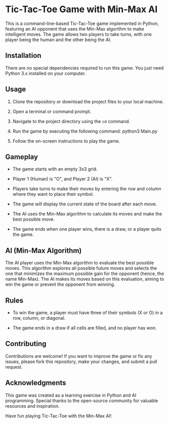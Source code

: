 # Tic-Tac-Toe Game with Min-Max AI

This is a command-line-based Tic-Tac-Toe game implemented in Python, featuring an AI opponent that uses the Min-Max algorithm to make intelligent moves. The game allows two players to take turns, with one player being the human and the other being the AI.

## Installation

There are no special dependencies required to run this game. You just need Python 3.x installed on your computer.

## Usage

1. Clone the repository or download the project files to your local machine.

2. Open a terminal or command prompt.

3. Navigate to the project directory using the `cd` command.

4. Run the game by executing the following command: python3 Main.py


5. Follow the on-screen instructions to play the game.

## Gameplay

- The game starts with an empty 3x3 grid.

- Player 1 (Human) is "O", and Player 2 (AI) is "X".

- Players take turns to make their moves by entering the row and column where they want to place their symbol.

- The game will display the current state of the board after each move.

- The AI uses the Min-Max algorithm to calculate its moves and make the best possible move.

- The game ends when one player wins, there is a draw, or a player quits the game.

## AI (Min-Max Algorithm)

The AI player uses the Min-Max algorithm to evaluate the best possible moves. This algorithm explores all possible future moves and selects the one that minimizes the maximum possible gain for the opponent (hence, the name Min-Max). The AI makes its moves based on this evaluation, aiming to win the game or prevent the opponent from winning.

## Rules

- To win the game, a player must have three of their symbols (X or O) in a row, column, or diagonal.

- The game ends in a draw if all cells are filled, and no player has won.

## Contributing

Contributions are welcome! If you want to improve the game or fix any issues, please fork this repository, make your changes, and submit a pull request.

## Acknowledgments

This game was created as a learning exercise in Python and AI programming. Special thanks to the open-source community for valuable resources and inspiration.

Have fun playing Tic-Tac-Toe with the Min-Max AI!
